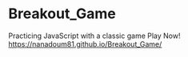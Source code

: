 # Breakout_Game
Practicing JavaScript with a classic game
Play Now! https://nanadoum81.github.io/Breakout_Game/
